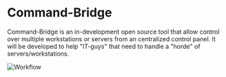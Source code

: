 # Command-Bridge

Command-Bridge is an in-development open source tool that allow control over multiple workstations or servers from an centralized control panel. It will be developed to help "IT-guys" that need to handle a "horde" of servers/workstations.

![Workflow](/concept.svg)
